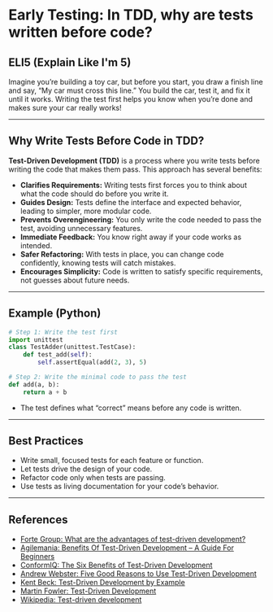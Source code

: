# Early Testing: In TDD, why are tests written before code?

## ELI5 (Explain Like I'm 5)
Imagine you’re building a toy car, but before you start, you draw a finish line and say, “My car must cross this line.” You build the car, test it, and fix it until it works. Writing the test first helps you know when you’re done and makes sure your car really works!

---

## Why Write Tests Before Code in TDD?
**Test-Driven Development (TDD)** is a process where you write tests before writing the code that makes them pass. This approach has several benefits:

- **Clarifies Requirements:** Writing tests first forces you to think about what the code should do before you write it.
- **Guides Design:** Tests define the interface and expected behavior, leading to simpler, more modular code.
- **Prevents Overengineering:** You only write the code needed to pass the test, avoiding unnecessary features.
- **Immediate Feedback:** You know right away if your code works as intended.
- **Safer Refactoring:** With tests in place, you can change code confidently, knowing tests will catch mistakes.
- **Encourages Simplicity:** Code is written to satisfy specific requirements, not guesses about future needs.

---

## Example (Python)
```python
# Step 1: Write the test first
import unittest
class TestAdder(unittest.TestCase):
    def test_add(self):
        self.assertEqual(add(2, 3), 5)

# Step 2: Write the minimal code to pass the test
def add(a, b):
    return a + b
```
- The test defines what “correct” means before any code is written.

---

## Best Practices
- Write small, focused tests for each feature or function.
- Let tests drive the design of your code.
- Refactor code only when tests are passing.
- Use tests as living documentation for your code’s behavior.

---

## References
- [Forte Group: What are the advantages of test-driven development?](https://fortegrp.com/test-driven-development-benefits/)
- [Agilemania: Benefits Of Test-Driven Development – A Guide For Beginners](https://agilemania.com/benefits-of-tdd-test-driven-development)
- [ConformIQ: The Six Benefits of Test-Driven Development](https://www.conformiq.com/resources/blog-the-six-benefits-of-test-driven-development-05-16-2023)
- [Andrew Webster: Five Good Reasons to Use Test-Driven Development](https://blog.andrewwebster.dev/2019/04/five-good-reasons-to-use-test-driven.html)
- [Kent Beck: Test-Driven Development by Example](https://www.amazon.com/Test-Driven-Development-Kent-Beck/dp/0321146530)
- [Martin Fowler: Test-Driven Development](https://martinfowler.com/bliki/TestDrivenDevelopment.html)
- [Wikipedia: Test-driven development](https://en.wikipedia.org/wiki/Test-driven_development) 